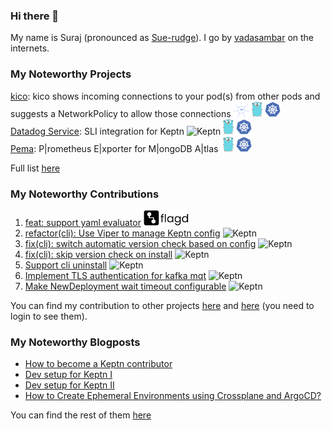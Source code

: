 ### Hi there 👋 
My name is Suraj (pronounced as [Sue-rudge](https://www.youtube.com/watch?v=pE3oWN995nU)). I go by [vadasambar](https://vadasambar.com/about/) on the internets. 
<!--
**vadasambar/vadasambar** is a ✨ _special_ ✨ repository because its `README.md` (this file) appears on your GitHub profile.

Here are some ideas to get you started:

- 🔭 I’m currently working on ...
- 🌱 I’m currently learning ...
- 👯 I’m looking to collaborate on ...
- 🤔 I’m looking for help with ...
- 💬 Ask me about ...
- 📫 How to reach me: ...
- 😄 Pronouns: ...
- ⚡ Fun fact: ...
-->

### My Noteworthy Projects
[kico](https://github.com/vadasambar/kico): kico shows incoming connections to your pod(s) from other pods and suggests a NetworkPolicy to allow those connections <img src="https://raw.githubusercontent.com/vadasambar/kico/main/images/logo_plain.svg" alt="Kico" width="25" height="25"/><img src="https://raw.githubusercontent.com/devicons/devicon/master/icons/go/go-original.svg" alt="Golang" width="25" height="25"/><img src="https://raw.githubusercontent.com/devicons/devicon/master/icons/kubernetes/kubernetes-plain.svg" alt="Kubernetes" width="25" height="25"/>  
[Datadog Service](https://github.com/keptn-sandbox/datadog-service): SLI integration for Keptn <img src="https://raw.githubusercontent.com/keptn/community/main/branding/logos/keptn_icon.svg" alt="Keptn" width="25" height="25"/><img src="https://raw.githubusercontent.com/devicons/devicon/master/icons/go/go-original.svg" alt="Golang" width="25" height="25"/><img src="https://raw.githubusercontent.com/devicons/devicon/master/icons/kubernetes/kubernetes-plain.svg" alt="Kubernetes" width="25" height="25"/>  
[Pema](https://github.com/vadasambar/pema): P|rometheus E|xporter for M|ongoDB A|tlas <img src="https://raw.githubusercontent.com/devicons/devicon/master/icons/go/go-original.svg" alt="Golang" width="25" height="25"/><img src="https://raw.githubusercontent.com/devicons/devicon/master/icons/kubernetes/kubernetes-plain.svg" alt="Kubernetes" width="25" height="25"/>    

Full list [here](./PROJECTS.md)

### My Noteworthy Contributions
1. [feat: support yaml evaluator](https://github.com/open-feature/flagd/pull/206) <img src="https://raw.githubusercontent.com/open-feature/flagd/main/images/flagD.png" alt="FlagD" height="25"/>  
1. [refactor(cli): Use Viper to manage Keptn config](https://github.com/keptn/keptn/pull/5694) <img src="https://raw.githubusercontent.com/keptn/community/main/branding/logos/keptn_icon.svg" alt="Keptn" width="25" height="25"/>
1. [fix(cli): switch automatic version check based on config](https://github.com/keptn/keptn/pull/5290) <img src="https://raw.githubusercontent.com/keptn/community/main/branding/logos/keptn_icon.svg" alt="Keptn" width="25" height="25"/>
1. [fix(cli): skip version check on install](https://github.com/keptn/keptn/pull/5046) <img src="https://raw.githubusercontent.com/keptn/community/main/branding/logos/keptn_icon.svg" alt="Keptn" width="25" height="25"/>
1. [Support cli uninstall](https://github.com/vmware-tanzu/velero/pull/3399) <img src="https://cdn-images-1.medium.com/max/1600/1*-9mb3AKnKdcL_QD3CMnthQ.png" alt="Keptn" width="25" height="25"/> 
1. [Implement TLS authentication for kafka mqt](https://github.com/fission/fission/pull/1300) <img src="https://fission.io/images/fission-logo-white.svg" alt="Keptn" width="25" height="25"/> 
1. [Make NewDeployment wait timeout configurable](https://github.com/fission/fission/pull/1260) <img src="https://fission.io/images/fission-logo-white.svg" alt="Keptn" width="25" height="25"/> 

You can find my contribution to other projects [here](https://github.com/pulls?q=author%3Avadasambar+) and [here](https://github.com/issues?q=author%3Avadasambar+) (you need to login to see them). 

### My Noteworthy Blogposts
- [How to become a Keptn contributor](https://vadasambar.com/post/kubernetes/keptn/how-to-become-a-keptn-contributor/)
- [Dev setup for Keptn I](https://vadasambar.com/post/kubernetes/keptn/dev-setup/)
- [Dev setup for Keptn II](https://vadasambar.com/post/kubernetes/keptn/dev-setup2/)
- [How to Create Ephemeral Environments using Crossplane and ArgoCD?](https://www.infracloud.io/blogs/how-to-create-ephemeral-environments-using-crossplane-and-argocd/)

You can find the rest of them [here](https://vadasambar.com/)


